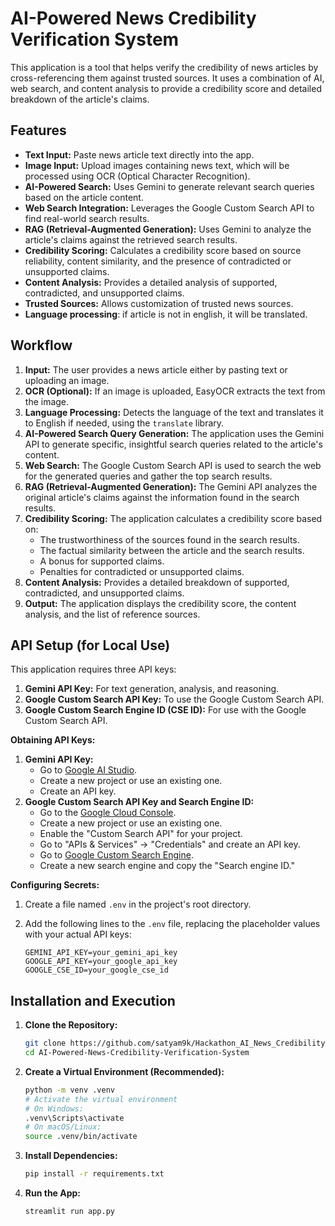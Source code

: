 # AI-Powered News Credibility Verification System

This application is a tool that helps verify the credibility of news articles by cross-referencing them against trusted sources. It uses a combination of AI, web search, and content analysis to provide a credibility score and detailed breakdown of the article's claims.

## Features

*   **Text Input:** Paste news article text directly into the app.
*   **Image Input:** Upload images containing news text, which will be processed using OCR (Optical Character Recognition).
*   **AI-Powered Search:** Uses Gemini to generate relevant search queries based on the article content.
*   **Web Search Integration:** Leverages the Google Custom Search API to find real-world search results.
*   **RAG (Retrieval-Augmented Generation):** Uses Gemini to analyze the article's claims against the retrieved search results.
*   **Credibility Scoring:** Calculates a credibility score based on source reliability, content similarity, and the presence of contradicted or unsupported claims.
*   **Content Analysis:** Provides a detailed analysis of supported, contradicted, and unsupported claims.
*   **Trusted Sources:** Allows customization of trusted news sources.
* **Language processing**: if article is not in english, it will be translated.

## Workflow

1.  **Input:** The user provides a news article either by pasting text or uploading an image.
2.  **OCR (Optional):** If an image is uploaded, EasyOCR extracts the text from the image.
3.  **Language Processing:** Detects the language of the text and translates it to English if needed, using the `translate` library.
4.  **AI-Powered Search Query Generation:** The application uses the Gemini API to generate specific, insightful search queries related to the article's content.
5.  **Web Search:** The Google Custom Search API is used to search the web for the generated queries and gather the top search results.
6.  **RAG (Retrieval-Augmented Generation):** The Gemini API analyzes the original article's claims against the information found in the search results.
7.  **Credibility Scoring:** The application calculates a credibility score based on:
    *   The trustworthiness of the sources found in the search results.
    *   The factual similarity between the article and the search results.
    *   A bonus for supported claims.
    *   Penalties for contradicted or unsupported claims.
8.  **Content Analysis:** Provides a detailed breakdown of supported, contradicted, and unsupported claims.
9.  **Output:** The application displays the credibility score, the content analysis, and the list of reference sources.

## API Setup (for Local Use)

This application requires three API keys:

1.  **Gemini API Key:** For text generation, analysis, and reasoning.
2.  **Google Custom Search API Key:** To use the Google Custom Search API.
3.  **Google Custom Search Engine ID (CSE ID):** For use with the Google Custom Search API.

**Obtaining API Keys:**

1.  **Gemini API Key:**
    *   Go to [Google AI Studio](https://makersuite.google.com/app/apikey).
    *   Create a new project or use an existing one.
    *   Create an API key.
2.  **Google Custom Search API Key and Search Engine ID:**
    *   Go to the [Google Cloud Console](https://console.cloud.google.com/).
    *   Create a new project or use an existing one.
    *   Enable the "Custom Search API" for your project.
    *   Go to "APIs & Services" -> "Credentials" and create an API key.
    *   Go to [Google Custom Search Engine](https://cse.google.com/cse/all).
    *   Create a new search engine and copy the "Search engine ID."

**Configuring Secrets:**

1.  Create a file named `.env` in the project's root directory.
2.  Add the following lines to the `.env` file, replacing the placeholder values with your actual API keys:

    ```
    GEMINI_API_KEY=your_gemini_api_key
    GOOGLE_API_KEY=your_google_api_key
    GOOGLE_CSE_ID=your_google_cse_id
    ```

## Installation and Execution

1.  **Clone the Repository:**
    ```bash
    git clone https://github.com/satyam9k/Hackathon_AI_News_Credibility.git
    cd AI-Powered-News-Credibility-Verification-System
    ```

2.  **Create a Virtual Environment (Recommended):**
    ```bash
    python -m venv .venv
    # Activate the virtual environment
    # On Windows:
    .venv\Scripts\activate
    # On macOS/Linux:
    source .venv/bin/activate
    ```

3.  **Install Dependencies:**
    ```bash
    pip install -r requirements.txt
    ```

4.  **Run the App:**
    ```bash
    streamlit run app.py
    ```


